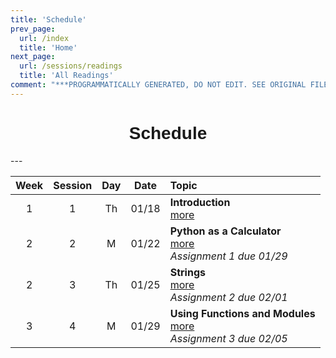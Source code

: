 ```yaml
---
title: 'Schedule'
prev_page:
  url: /index
  title: 'Home'
next_page:
  url: /sessions/readings
  title: 'All Readings'
comment: "***PROGRAMMATICALLY GENERATED, DO NOT EDIT. SEE ORIGINAL FILES IN /content***"
---
```

<h1  style="font-family:  Verdana,  Geneva,  sans-serif;  text-align:center;">Schedule</h1> 
--- 

|  Week    |  Session  |    Day    |  Date    |  Topic  |
|  :---:  |  :-----:  |  :---:  |  :---:  |  :----  |
|  1  |  1  |  Th  |  01/18  |  **Introduction**  <br>  [more](https://rpi-data.github.io/csci1100/sessions/session1.html)  |
|  2  |  2  |  M  |  01/22  |  **Python  as  a  Calculator**  <br>  [more](https://rpi-data.github.io/csci1100/sessions/session2.html)  <br>  *Assignment  1  due  01/29*  <br>  |
|  2  |  3  |  Th  |  01/25  |  **Strings**  <br>  [more](https://rpi-data.github.io/csci1100/sessions/session3.html)  <br>  *Assignment  2  due  02/01*  <br>  |
|  3  |  4  |  M  |  01/29  |  **Using  Functions  and  Modules**  <br>  [more](https://rpi-data.github.io/csci1100/sessions/session4.html)  <br>  *Assignment  3  due  02/05*  <br>  |
